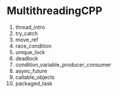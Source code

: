 # MultithreadingCPP

1. thread_intro
2. try_catch
3. move_ref
4. race_condition
5. unique_lock
6. deadlock
7. condition_variable_producer_consumer
8. async_future
9. callable_objects
10. packaged_task